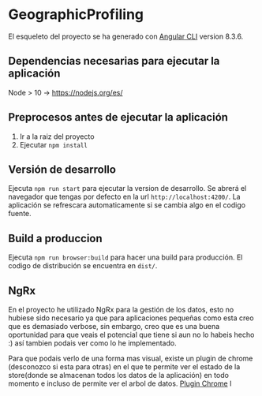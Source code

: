 # GeographicProfiling

El esqueleto del proyecto se ha generado con [Angular CLI](https://github.com/angular/angular-cli) version 8.3.6.

## Dependencias necesarias para ejecutar la aplicación

Node > 10 -> https://nodejs.org/es/

## Preprocesos antes de ejecutar la aplicación

1. Ir a la raiz del proyecto
2. Ejecutar `npm install `

## Versión de desarrollo

Ejecuta `npm run start` para ejecutar la version de desarrollo. Se abrerá el navegador que tengas por defecto en la url `http://localhost:4200/`. La aplicación se refrescara automaticamente si se cambia algo en el codigo fuente.

## Build a produccion

Ejecuta `npm run browser:build` para hacer una build para producción. El codigo de distribución se encuentra en `dist/`.

## NgRx

En el proyecto he utilizado NgRx para la gestión de los datos, esto no hubiese sido necesario ya que para aplicaciones pequeñas como esta creo que es demasiado verbose, sin embargo, creo que es una buena oportunidad para que veais el potencial que tiene si aun no lo habeis hecho :) así tambien podais ver como lo he implementado.

Para que podais verlo de una forma mas visual, existe un plugin de chrome (desconozco si esta para otras) en el que te permite ver el estado de la store(donde se almacenan todos los datos de la aplicación) en todo momento e incluso de permite ver el arbol de datos. [Plugin Chrome](https://chrome.google.com/webstore/detail/redux-devtools/lmhkpmbekcpmknklioeibfkpmmfibljd?hl=es)
I 



